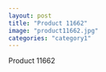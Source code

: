 ```yaml
---
layout: post
title: "Product 11662"
image: "product11662.jpg"
categories: "category1"
---
```

Product 11662
